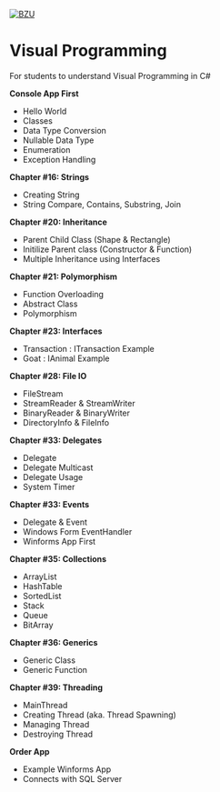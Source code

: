 [![BZU](https://bzu.edu.pk/images/logo1.png)](https://www.bzu.edu.pk)

# Visual Programming
 For students to understand Visual Programming in C#

**Console App First**
- Hello World
- Classes
- Data Type Conversion
- Nullable Data Type 
- Enumeration 
- Exception Handling 

**Chapter #16: Strings**
- Creating String 
- String Compare, Contains, Substring, Join

**Chapter #20: Inheritance**
- Parent Child Class (Shape & Rectangle) 
- Initilize Parent class (Constructor & Function)
- Multiple Inheritance using Interfaces

**Chapter #21: Polymorphism**
- Function Overloading 
- Abstract Class
- Polymorphism

**Chapter #23: Interfaces**
- Transaction : ITransaction Example 
- Goat : IAnimal Example

**Chapter #28: File IO**
- FileStream
- StreamReader & StreamWriter
- BinaryReader & BinaryWriter
- DirectoryInfo & FileInfo

**Chapter #33: Delegates**
- Delegate
- Delegate Multicast
- Delegate Usage
- System Timer

**Chapter #33: Events**
- Delegate & Event
- Windows Form EventHandler
- Winforms App First

**Chapter #35: Collections**
- ArrayList
- HashTable
- SortedList
- Stack
- Queue
- BitArray

**Chapter #36: Generics**
- Generic Class
- Generic Function
  
**Chapter #39: Threading**
- MainThread
- Creating Thread (aka. Thread Spawning)
- Managing Thread
- Destroying Thread

**Order App**
- Example Winforms App
- Connects with SQL Server
